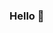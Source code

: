 ### Hello 👋

<!--
**howhigare/howhigare** is a ✨ _special_ ✨ repository because its `README.md` (this file) appears on your GitHub profile.
![Register - Login](https://github.com/howhigare/howhigare/assets/128337531/88b6ea3d-9698-4474-877f-8a92e9f7e659)

Here are some ideas to get you started:
- 🔭 I’m currently working on ...
- 🌱 I’m currently learning ...
- 👯 I’m looking to collaborate on ...

- 🤔 I’m looking for help with ...
- 💬 Ask me about ...
- 📫 How to reach me: ...
- 😄 Pronouns: ...
- ⚡ Fun fact: ...
-->
